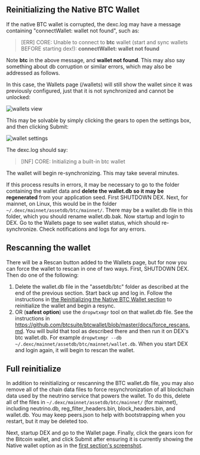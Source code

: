 ## Reinitializing the Native BTC Wallet

If the native BTC wallet is corrupted, the dexc.log may have a message containing "connectWallet: wallet not found", such as:

> [ERR] CORE: Unable to connect to **btc** wallet (start and sync wallets BEFORE starting dex!): **connectWallet: wallet not found**

Note **btc** in the above message, and **wallet not found**.  This may also say something about db corruption or similar errors, which may also be addressed as follows.

In this case, the Wallets page (/wallets) will still show the wallet since it was previously configured, just that it is not synchronized and cannot be unlocked:

![wallets view](https://user-images.githubusercontent.com/9373513/149597739-06318c29-f6be-4837-bb6f-2055971be8cf.png)

This may be solvable by simply clicking the gears to open the settings box, and then clicking Submit:

![wallet settings](https://user-images.githubusercontent.com/9373513/149597817-abbcbf5f-d05f-4b48-996f-485030d2a74c.png)

The dexc.log should say:

> [INF] CORE: Initializing a built-in btc wallet

The wallet will begin re-synchronizing.  This may take several minutes. 

If this process results in errors, it may be necessary to go to the folder containing the wallet data and **delete the wallet.db so it may be regenerated** from your application seed.  First SHUTDOWN DEX. Next, for mainnet, on Linux, this would be in the folder `~/.dexc/mainnet/assetdb/btc/mainnet/`.  There may be a wallet.db file in this folder, which you should rename wallet.db.bak.  Now startup and login to DEX.  Go to the Wallets page to see wallet status, which should re-synchronize.  Check notifications and logs for any errors.

## Rescanning the wallet

There will be a Rescan button added to the Wallets page, but for now you can force the wallet to rescan in one of two ways.  First, SHUTDOWN DEX.  Then do one of the following:

1. Delete the wallet.db file in the "assetdb/btc" folder as described at the end of the previous section.  Start back up and log in. Follow the instructions in [the Reinitializing the Native BTC Wallet section](#reinitializing-the-native-btc-wallet) to reinitialize the wallet and begin a resync.
2. OR (**safest option**) use the `dropwtxmgr` tool on that wallet.db file.  See the instructions in https://github.com/btcsuite/btcwallet/blob/master/docs/force_rescans.md.  You will build that tool as described there and then run it on DEX's btc wallet.db. For example `dropwtxmgr --db ~/.dexc/mainnet/assetdb/btc/mainnet/wallet.db`.  When you start DEX and login again, it will begin to rescan the wallet.

## Full reinitialize

In addition to reinitializing or rescanning the BTC wallet.db file, you may also remove all of the chain data files to force resynchronization of all blockchain data used by the neutrino service that powers the wallet.  To do this, delete all of the files in `~/.dexc/mainnet/assetdb/btc/mainnet/` (for mainnet), including neutrino.db, reg_filter_headers.bin, block_headers.bin, and wallet.db.  You may keep peers.json to help with bootstrapping when you restart, but it may be deleted too.

Next, startup DEX and go to the Wallet page. Finally, click the gears icon for the Bitcoin wallet, and click Submit after ensuring it is currently showing the Native wallet option as in the [first section's screenshot](#reinitializing-the-native-btc-wallet).
